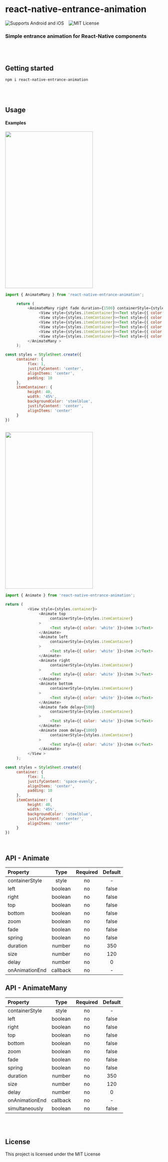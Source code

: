 # react-native-entrance-animation
![Supports Android and iOS](https://img.shields.io/badge/platforms-android%20|%20ios-blue.svg) &nbsp;&nbsp;
![MIT License](https://img.shields.io/npm/l/react-native-range-slider-expo?color=red)
### Simple entrance animation for React-Native components
<br/><br/>
## Getting started
`npm i react-native-entrance-animation`

<br/><br/>
## Usage
#### Examples

<!-- <div style="display:flex;flex-direction:row">
  <img src="https://res.cloudinary.com/dexts7jfo/image/upload/v1600198194/demo_tzty07.gif" height="500" width="280" />
</div>
<br/>
<div style="display:flex;flex-direction:row">
  <img src="https://res.cloudinary.com/dexts7jfo/image/upload/v1595960302/image2_eqbpiw.png" style="height:100%;width:100%"/>
  <img src="https://res.cloudinary.com/dexts7jfo/image/upload/v1595960364/image_daoab0.png" style="height:100%;width:100%"/>
</div> -->

<div>
  <img src="https://res.cloudinary.com/dexts7jfo/image/upload/v1605209433/entrance-multi-animation_aabhsg.gif" height="500" width="280" />
</div>

```javascript
import { AnimateMany } from 'react-native-entrance-animation';
```
```javascript
     return (
          <AnimateMany right fade duration={1500} containerStyle={styles.container}>
               <View style={styles.itemContainer}><Text style={{ color: 'white' }}>item 1</Text></View>
               <View style={styles.itemContainer}><Text style={{ color: 'white' }}>item 2</Text></View>
               <View style={styles.itemContainer}><Text style={{ color: 'white' }}>item 3</Text></View>
               <View style={styles.itemContainer}><Text style={{ color: 'white' }}>item 4</Text></View >
               <View style={styles.itemContainer}><Text style={{ color: 'white' }}>item 5</Text></View >
               <View style={styles.itemContainer}><Text style={{ color: 'white' }}>item 6</Text></View >
          </AnimateMany >
     );
```
```javascript
const styles = StyleSheet.create({
     container: {
          flex: 1,
          justifyContent: 'center',
          alignItems: 'center',
          padding: 10
     },
     itemContainer: {
          height: 40,
          width: '45%',
          backgroundColor: 'steelblue',
          justifyContent: 'center',
          alignItems: 'center'
     }
})
```
<br/>

<div>
  <img src="https://res.cloudinary.com/dexts7jfo/image/upload/v1605209434/entrance-animation_zvdclv.gif" height="500" width="280" />
</div>

```javascript
import { Animate } from 'react-native-entrance-animation';
```
```javascript
return (
          <View style={styles.container}>
               <Animate top
                    containerStyle={styles.itemContainer}
               >
                    <Text style={{ color: 'white' }}>item 1</Text>
               </Animate>
               <Animate left
                    containerStyle={styles.itemContainer}
               >
                    <Text style={{ color: 'white' }}>item 2</Text>
               </Animate>
               <Animate right
                    containerStyle={styles.itemContainer}
               >
                    <Text style={{ color: 'white' }}>item 3</Text>
               </Animate>
               <Animate bottom
                    containerStyle={styles.itemContainer}
               >
                    <Text style={{ color: 'white' }}>item 4</Text>
               </Animate>
               <Animate fade delay={500}
                    containerStyle={styles.itemContainer}
               >
                    <Text style={{ color: 'white' }}>item 5</Text>
               </Animate>
               <Animate zoom delay={1000}
                    containerStyle={styles.itemContainer}
               >
                    <Text style={{ color: 'white' }}>item 6</Text>
               </Animate>
          </View >
     );
```
```javascript
const styles = StyleSheet.create({
     container: {
          flex: 1,
          justifyContent: 'space-evenly',
          alignItems: 'center',
          padding: 10
     },
     itemContainer: {
          height: 40,
          width: '45%',
          backgroundColor: 'steelblue',
          justifyContent: 'center',
          alignItems: 'center'
     }
})
```

<br/>

## API - Animate
| Property | Type | Required | Default |
| :---     |:----:|  :-----: | :-----: | 
| containerStyle | style | no | - |
| left | boolean | no | false |
| right | boolean | no | false |
| top | boolean | no | false |
| bottom | boolean | no | false |
| zoom | boolean | no | false |
| fade | boolean | no | false |
| spring | boolean | no | false |
| duration | number | no | 350 |
| size | number | no | 120 |
| delay | number | no | 0 |
| onAnimationEnd | callback | no | - |

## API - AnimateMany
| Property | Type | Required | Default |
| :---     |:----:|  :-----: | :-----: | 
| containerStyle | style | no | - |
| left | boolean | no | false |
| right | boolean | no | false |
| top | boolean | no | false |
| bottom | boolean | no | false |
| zoom | boolean | no | false |
| fade | boolean | no | false |
| spring | boolean | no | false |
| duration | number | no | 350 |
| size | number | no | 120 |
| delay | number | no | 0 |
| onAnimationEnd | callback | no | - |
| simultaneously | boolean | no | false |

<br/><br/>

## License
This project is licensed under the MIT License
